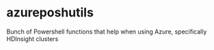 azureposhutils
==============

Bunch of Powershell functions that help when using Azure, specifically HDInsight clusters
